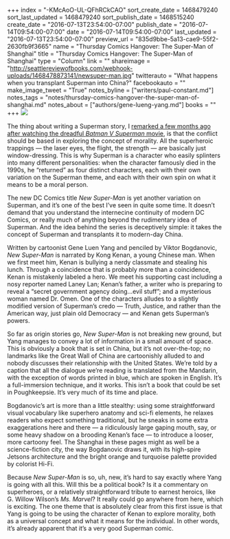+++
index = "-KMcAoO-UL-QFhRCkCAO"
sort_create_date = 1468479240
sort_last_updated = 1468479240
sort_publish_date = 1468515240
create_date = "2016-07-13T23:54:00-07:00"
publish_date = "2016-07-14T09:54:00-07:00"
date = "2016-07-14T09:54:00-07:00"
last_updated = "2016-07-13T23:54:00-07:00"
preview_url = "835d9bbe-5a13-cae9-55f2-2630fb9f3665"
name = "Thursday Comics Hangover: The Super-Man of Shanghai"
title = "Thursday Comics Hangover: The Super-Man of Shanghai"
type = "Column"
link = ""
shareimage = "http://seattlereviewofbooks.com/webhook-uploads/1468478873141/newsuper-man.jpg"
twitterauto = "What happens when you transplant Superman into China?"
facebookauto = ""
make_image_tweet = "True"
notes_byline = ["writers/paul-constant.md"]
notes_tags = "notes/thursday-comics-hangover-the-super-man-of-shanghai.md"
notes_about = ["authors/gene-lueng-yang.md"]
books = ""
+++
![](/webhook-uploads/1468478873141/newsuper-man.jpg)

The thing about writing a Superman story, I [remarked a few months ago after watching the dreadful *Batman V Superman* movie]( http://www.seattlereviewofbooks.com/notes/2016/03/31/thursday-comics-hangover-the-superman-trick/), is that the conflict should be based in exploring the concept of morality. All the superheroic trappings — the laser eyes, the flight, the strength — are basically just window-dressing. This is why Superman is a character who easily splinters into many different personalities: when the character famously died in the 1990s, he “returned” as four distinct characters, each with their own variation on the Superman theme, and each with their own spin on what it means to be a moral person.

The new DC Comics title *New Super-Man* is yet another variation on Superman, and it’s one of the best I’ve seen in quite some time. It doesn’t demand that you understand the internecine continuity of modern DC Comics, or really much of anything beyond the rudimentary idea of Superman. And the idea behind the series is deceptively simple: it takes the concept of Superman and transplants it to modern-day China.

Written by cartoonist Gene Luen Yang and penciled by Viktor Bogdanovic, *New Super-Man* is narrated by Kong Kenan,  a young Chinese man. When we first meet him, Kenan is bullying a nerdy  classmate and stealing his lunch. Through a coincidence that is probably more than a coincidence, Kenan is mistakenly labeled a hero. We meet his supporting cast including a nosy reporter named Laney Lan; Kenan’s father, a writer who is preparing to reveal a “secret government agency doing…evil stuff”; and a mysterious woman named Dr. Omen. One of the characters alludes to a slightly modified version of Superman’s credo — Truth, Justice, and rather than the American way, just plain old Democracy — and Kenan gets Superman’s powers. 

So far as origin stories go, *New Super-Man* is not breaking new ground, but Yang manages to convey a lot of information in a small amount of space. This is obviously a book that is set in China, but it’s not over-the-top; no landmarks like the Great Wall of China are cartoonishly alluded to and nobody discusses their relationship with the United States. We’re told by a caption that all the dialogue we’re reading is translated from the Mandarin, with the exception of words printed in blue, which are spoken in English. It’s a full-immersion technique, and it works. This isn’t a book that could be set in Poughkeepsie. It’s very much of its time and place.

Bogdanovic’s art is more than a little stealthy: using some straightforward visual vocabulary like superhero anatomy and sci-fi elements, he relaxes readers who expect something traditional, but he sneaks in some extra exaggerations here and there — a ridiculously large gaping mouth, say, or some heavy shadow on a brooding Kenan’s face — to introduce a looser, more cartoony feel. The Shanghai in these pages might as well be a science-fiction city, the way Bogdanovic draws it, with its high-spire Jetsons architecture and the bright orange and turquoise palette provided by colorist Hi-Fi. 

Because *New Super-Man* is so, uh, new, it’s hard to say exactly where Yang is going with all this. Will this be a political book? Is it a commentary on superheroes, or a relatively straightforward tribute to earnest heroics, like G. Willow Wilson’s *Ms. Marvel*? It really could go anywhere from here, which is exciting. The one theme that is absolutely clear from this first issue is that Yang is going to be using the character of Kenan to explore morality, both as a universal concept and what it means for the individual. In other words, it’s already apparent that it’s a very good Superman comic.
